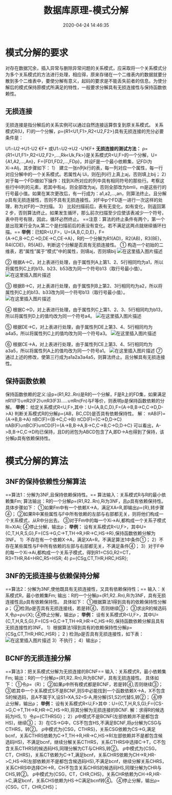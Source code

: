 ﻿---
title: 数据库原理-模式分解
date: 2020-04-24  14:46:35
tags: 数据库
categories: 数据库
top:
---

# 模式分解的要求
对存在数据冗余，插入异常与删除异常问题的关系模式，应采取将一个关系模式分为多个关系模式的方法进行处理，相应得，原来存储在一个二维表内的数据就要分散到多个二维表中，要使分解有意义，起码的要求是不能丢失前者的信息。为使分解后的模式保持原模式所满足的特性，一般要求分解具有无损连接性与保持函数依赖性。

<!--more-->

## 无损连接
无损连接是指分解后的关系实例可以通过自然连接运算恢复到原关系模式。
关系模式R(U，F)的一个分解，ρ={R1<U1,F1>,R2<U2,F2>}具有无损连接的充分必要条件是：

U1∩U2→U1-U2 €F+ 或U1∩U2→U2 -U1€F+
**无损连接的测试方法：**
ρ={R1<U1,F1>,R2<U2,F2>,...,Rk<Uk,Fk>}是关系模式R<U,F>的一个分解，U={A1,A2,...,An}，F={FD1,FD2,...,FDp}，并设F是一个最小依赖集，记FDi为Xi→Alj，其步骤如下：
1） 建立一张n列k行的表，每一列对应一个属性，每一行对应分解中的一个关系模式。若属性Aj Ui，则在j列i行上真上aj，否则填上bij；
2）对于每一个FDi做如下操作：找到Xi所对应的列中具有相同符号的那些行。考察这些行中li列的元素，若其中有aj，则全部改为aj，否则全部改为bmli，m是这些行的行号最小值。如果在某次更改后，有一行成为：a1,a2,...,an，则算法终止。且分解ρ具有无损连接性，否则不具有无损连接性。对F中p个FD逐一进行一次这样的处理，称为对F的一次扫描。
3） 比较扫描前后，表有无变化，如有变化，则返回第2 步，否则算法终止。如果发生循环，那么前次扫描至少应使该表减少一个符号，表中符号有限，因此，循环必然终止。
==注意：算法的终止条件有两个，第一个是出现某行全为a,第二个是扫描前后的表没有变化。若不满足这两点就继续循环扫描。==
**举例**：已知R<U,F>，U={A,B,C,D,E}，F={A→C,B→C,C→D,DE→C,CE→A}，R的一个分解为R1(AD)，R2(AB)，R3(BE)，R4(CDE)，R5(AE)，判断这个分解是否具有无损连接性。
① 构造一个初始的二维表，若“属性”属于“模式”中的属性，则填aj，否则填bij
![在这里插入图片描述](https://img-blog.csdnimg.cn/20200504103928551.png?x-oss-process=image/watermark,type_ZmFuZ3poZW5naGVpdGk,shadow_10,text_aHR0cHM6Ly9ibG9nLmNzZG4ubmV0L3dlaXhpbl80MTc0NDE5Mg==,size_16,color_FFFFFF,t_70)


② 根据A→C，对上表进行处理，由于属性列A上第1、2、5行相同均为a1，所以将属性列C上的b13、b23、b53改为同一个符号b13（取行号最小值）。
![在这里插入图片描述](https://img-blog.csdnimg.cn/20200504104001318.png?x-oss-process=image/watermark,type_ZmFuZ3poZW5naGVpdGk,shadow_10,text_aHR0cHM6Ly9ibG9nLmNzZG4ubmV0L3dlaXhpbl80MTc0NDE5Mg==,size_16,color_FFFFFF,t_70)


③ 根据B→C，对上表进行处理，由于属性列B上第2、3行相同均为a2，所以将属性列C上的b13、b33改为同一个符号b13（取行号最小值）。
![在这里插入图片描述](https://img-blog.csdnimg.cn/2020050410403897.png?x-oss-process=image/watermark,type_ZmFuZ3poZW5naGVpdGk,shadow_10,text_aHR0cHM6Ly9ibG9nLmNzZG4ubmV0L3dlaXhpbl80MTc0NDE5Mg==,size_16,color_FFFFFF,t_70)



④ 根据C→D，对上表进行处理，由于属性列C上第1、2、3、5行相同均为b13，所以将属性列D上的值均改为同一个符号a4。
![在这里插入图片描述](https://img-blog.csdnimg.cn/20200504104054938.png?x-oss-process=image/watermark,type_ZmFuZ3poZW5naGVpdGk,shadow_10,text_aHR0cHM6Ly9ibG9nLmNzZG4ubmV0L3dlaXhpbl80MTc0NDE5Mg==,size_16,color_FFFFFF,t_70)



⑤ 根据DE→C，对上表进行处理，由于属性列DE上第3、4、5行相同均为a4a5，所以将属性列C上的值均改为同一个符号a3。
![在这里插入图片描述](https://img-blog.csdnimg.cn/20200504104114734.png?x-oss-process=image/watermark,type_ZmFuZ3poZW5naGVpdGk,shadow_10,text_aHR0cHM6Ly9ibG9nLmNzZG4ubmV0L3dlaXhpbl80MTc0NDE5Mg==,size_16,color_FFFFFF,t_70)



⑥ 根据CE→A，对上表进行处理，由于属性列CE上第3、4、5行相同均为a3a5，所以将属性列A上的值均改为同一个符号a1。
![在这里插入图片描述](https://img-blog.csdnimg.cn/20200504104136784.png?x-oss-process=image/watermark,type_ZmFuZ3poZW5naGVpdGk,shadow_10,text_aHR0cHM6Ly9ibG9nLmNzZG4ubmV0L3dlaXhpbl80MTc0NDE5Mg==,size_16,color_FFFFFF,t_70)
⑦ 通过上述的修改，使第三行成为a1a2a3a4a5，则算法终止。且分解具有无损连接性。
## 保持函数依赖
保持函数依赖的定义:设p=(R1,R2..Rn)是R的一个分解，F是R上的FD集，如果满足πR1(F1)∪πR2(F2)∪πR3(F3).....∪πRn(Fn)与F等价，则表明p是保持函数依赖的分解。
**举例：**
给定关系模式R<U,F>,其中：U={A,B,C,D},F={A->B,B->C,C->D,D->A}
判断关系模式R的分解ρ={AB，BC,CD}是否具有依赖保持性。
解：
πAB(F)={A->B,B->A}
πBC(F)={B->C,C->B}
πCD(F)={C->D,D->C}
πAB(F)∪πBC(F)∪πCD(F)={A->B,B->A,B->C,C->B,C->D,D->C}
可以看出，A->B,B->C,C->D均已保持，且D的闭包为ABCD包含了A,即D->A也得到了保持，该分解ρ具有依赖保持性。
# 模式分解的算法
## 3NF的保持依赖性分解算法
==算法1：分解为3NF,且保持依赖保持性。==
算法输入：关系模式R与R的最小依赖集Fm;
算法输出：R的一个分解ρ=(R1,R2..Rn),Ri为3NF，且ρ具有依赖保持性。
具体步骤如下：
①如果Fm中有一个依赖X->A，满足XA=R,即输出ρ={R},转步骤④；
②如果R中某些属性与F中所有依赖的左部与右部都无关，则将他们构成一个关系模式，从R中分出去。
③对于Fm中的每一个Xi->Ai,都构成一个关系子模式Ri=XiAi;
④停止分解，输出ρ；
**举例：**
设有关系模式R<U,F>，其中U={C,T,H,R,S,G},F={CS->G,C->T,TH->R,HR->C,HS->R},保持函数依赖分解为3NF。
1）不存在有一个依赖X->A，满足XA=R，不满足算法1中条件①；
2）不存在某些属性与F中所有依赖的左部与右部都无关，不满足条件④；
3）对于F中的每一个Xi->Ai,都构成一个关系子模式，得到R1=CSG,R2=CT，R3=THR,R4=HRC,R5=HSR;
4) ρ={CSg,CT,THR,HRC,HSR};
## 3NF的无损连接与依赖保持分解
==算法2：分解为3NF,使他既具有无损连接性，又具有依赖保持性；==
输入：关系模式R，最小依赖集Fm;
输出：R的一个分解ρ=(R1,R2..Rn),Ri为3NF，具有无损连接性且ρ具有依赖保持性。
具体如下：
①根据算法1得到具有的依赖保持性分解ρ；
②检测ρ是否具有无损连接线，若是转④，否则继续③；
③求出R的候选码X,令ρ=ρ∪{X};
④停止分解，输出ρ；
**举例：**
设有关系模式R<U,F>，其中U={C,T,H,R,S,G},F={CS->G,C->T,TH->R,HR->C,HS->R},保持函数依赖分解且具有无损连接性的3NF。
1）根据算法1得到具有的依赖保持性分解ρ={CSg,CT,THR,HRC,HSR}；
2 ) 检测ρ是否具有无损连接性，如下表：
 ![在这里插入图片描述](https://img-blog.csdnimg.cn/20200504115220804.png)
3）不执行；
4）输出ρ；
## BCNF的无损连接分解
==算法3：把关系模式分解为无损连接的BCNF==
输入：关系模式R，最小依赖集Fm;
输出：R的一个分解ρ=(R1,R2..Rn),Ri为BCNF，具有无损连接性。
具体如下：
①令ρ=（R）；
②如果ρ中所有模式都是BCNF，若是转④,否则继续③；
③若其中一个关系模式S不是BCNF,则S中必能找到一个函数依赖X->A，X不包含S的候选码，且A不属于X,设S1=XA,S2=S-A,用分解{S1,S2}代替S,转②；
④停止分解，输出ρ；
**举例：**
设有关系模式R<U,F>其中：U={C,T,H,R,S,G};F={CS->G,C->T,TH->R,HR->C,HS->R},将其分解为无损连接的BCNF.
解：求得R的候选码为HS,
1）令ρ={CTHRSG}；
2）ρ中模式不是BCNF(左部依赖并不是都包含HS)，继续③；
3）在CS->G中，CS不包含HS,不满足BCNF,将ρ分解为CSG与CTHRS，转②。
ρ中模式为{CSG，CTHRS}，关系CSG依赖为CS->G,满足bcnf，关系CTHRS依赖为C->T,TH->R,HR->C,HS->R(左部依赖并不是都包含候选码HS)，不满足bcnf，继续分解关系CTHRS，关系CTHRS中选择C->T，C不包含关系CTHRS的候选码HS,同理分解为CT与CHRS,转②。
ρ中模式为{CSG，CT，CHRS}，关系CT依赖为C->T,满足bcnf，关系CHRS依赖为CH->R,HR->C,HS->R(左部依赖并不是都包含候选码HS),不满足bcnf，继续分解关系CHRS，关系CHRS中选择CH->R，CH不包含关系CHRS的候选码HS,同理分解为CHR与CHS,转②。
ρ中模式为{CSG，CT，CHR,CHS}，关系CHR依赖为CH->R,HR->C,满足bcnf，关系CHS依赖为HS->C满足bcnf转④。
④停止分解，输出ρ={CSG，CT，CHR,CHS}；

